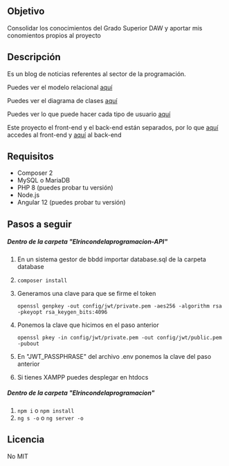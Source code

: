 ## Objetivo
Consolidar los conocimientos del Grado Superior DAW y aportar mis conomientos propios
al proyecto

## Descripción
Es un blog de noticias referentes al sector de la programación.

Puedes ver el modelo relacional [aquí](https://github.com/Pacorb94/ProyectoDAW/blob/master/Diagramas/Modelo%20relacional.png)

Puedes ver el diagrama de clases [aquí](https://github.com/Pacorb94/ProyectoDAW/blob/master/Diagramas/Diagrama%20de%20clases.png)

Puedes ver lo que puede hacer cada tipo de usuario [aquí](https://github.com/Pacorb94/ProyectoDAW/blob/master/Diagramas/Casos%20de%20uso.png)

Este proyecto el front-end y el back-end están separados, por lo que [aquí](https://github.com/Pacorb94/ProyectoDAW/tree/master/Elrincondelaprogramacion) accedes 
al front-end y [aquí](https://github.com/Pacorb94/ProyectoDAW/tree/master/Elrincondelaprogramacion-API) al back-end

## Requisitos
* Composer 2
* MySQL o MariaDB
* PHP 8 (puedes probar tu versión)
* Node.js
* Angular 12 (puedes probar tu versión)

## Pasos a seguir
##### Dentro de la carpeta "Elrincondelaprogramacion-API"
1. En un sistema gestor de bbdd importar database.sql de la carpeta database
2. `composer install`
3. Generamos una clave para que se firme el token 

    `openssl genpkey -out config/jwt/private.pem -aes256 -algorithm rsa -pkeyopt rsa_keygen_bits:4096`

4. Ponemos la clave que hicimos en el paso anterior 
  
    `openssl pkey -in config/jwt/private.pem -out config/jwt/public.pem -pubout`

5. En "JWT_PASSPHRASE" del archivo .env ponemos la clave del paso anterior
6. Si tienes XAMPP puedes desplegar en htdocs

##### Dentro de la carpeta "Elrincondelaprogramacion"
1. `npm i` o `npm install`
2. `ng s -o` o `ng server -o`

## Licencia
No MIT
